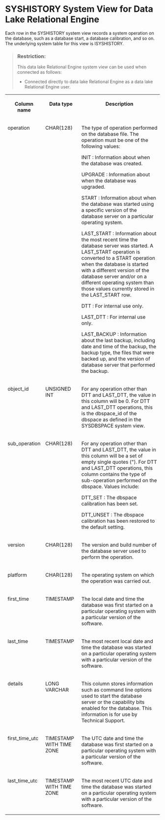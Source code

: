 <!-- loio3be8d1f26c5f10149c6fec07f3fa8f8e -->

# SYSHISTORY System View for Data Lake Relational Engine

Each row in the SYSHISTORY system view records a system operation on the database, such as a database start, a database calibration, and so on. The underlying system table for this view is ISYSHISTORY.



> ### Restriction:  
> This data lake Relational Engine system view can be used when connected as follows:
> 
> -   Connected directly to data lake Relational Engine as a data lake Relational Engine user.




<table>
<tr>
<th valign="top">

Column name



</th>
<th valign="top">

Data type



</th>
<th valign="top">

Description



</th>
</tr>
<tr>
<td valign="top">

operation



</td>
<td valign="top">

CHAR\(128\)



</td>
<td valign="top">

The type of operation performed on the database file. The operation must be one of the following values:

INIT
:   Information about when the database was created.

UPGRADE
:   Information about when the database was upgraded.

START
:   Information about when the database was started using a specific version of the database server on a particular operating system.

LAST\_START
:   Information about the most recent time the database server was started. A LAST\_START operation is converted to a START operation when the database is started with a different version of the database server and/or on a different operating system than those values currently stored in the LAST\_START row.

DTT
:   For internal use only.

LAST\_DTT
 :   For internal use only.

LAST\_BACKUP
:   Information about the last backup, including date and time of the backup, the backup type, the files that were backed up, and the version of database server that performed the backup.



</td>
</tr>
<tr>
<td valign="top">

object\_id



</td>
<td valign="top">

UNSIGNED INT



</td>
<td valign="top">

For any operation other than DTT and LAST\_DTT, the value in this column will be 0. For DTT and LAST\_DTT operations, this is the dbspace\_id of the dbspace as defined in the SYSDBSPACE system view.



</td>
</tr>
<tr>
<td valign="top">

sub\_operation



</td>
<td valign="top">

CHAR\(128\)



</td>
<td valign="top">

For any operation other than DTT and LAST\_DTT, the value in this column will be a set of empty single quotes \("\). For DTT and LAST\_DTT operations, this column contains the type of sub-operation performed on the dbspace. Values include:

DTT\_SET
:   The dbspace calibration has been set.

DTT\_UNSET
:   The dbspace calibration has been restored to the default setting.



</td>
</tr>
<tr>
<td valign="top">

version



</td>
<td valign="top">

CHAR\(128\)



</td>
<td valign="top">

The version and build number of the database server used to perform the operation.



</td>
</tr>
<tr>
<td valign="top">

platform



</td>
<td valign="top">

CHAR\(128\)



</td>
<td valign="top">

The operating system on which the operation was carried out.



</td>
</tr>
<tr>
<td valign="top">

first\_time



</td>
<td valign="top">

TIMESTAMP



</td>
<td valign="top">

The local date and time the database was first started on a particular operating system with a particular version of the software.



</td>
</tr>
<tr>
<td valign="top">

last\_time



</td>
<td valign="top">

TIMESTAMP



</td>
<td valign="top">

The most recent local date and time the database was started on a particular operating system with a particular version of the software.



</td>
</tr>
<tr>
<td valign="top">

details



</td>
<td valign="top">

LONG VARCHAR



</td>
<td valign="top">

This column stores information such as command line options used to start the database server or the capability bits enabled for the database. This information is for use by Technical Support.



</td>
</tr>
<tr>
<td valign="top">

first\_time\_utc



</td>
<td valign="top">

TIMESTAMP WITH TIME ZONE



</td>
<td valign="top">

The UTC date and time the database was first started on a particular operating system with a particular version of the software.



</td>
</tr>
<tr>
<td valign="top">

last\_time\_utc



</td>
<td valign="top">

TIMESTAMP WITH TIME ZONE



</td>
<td valign="top">

The most recent UTC date and time the database was started on a particular operating system with a particular version of the software.



</td>
</tr>
</table>

